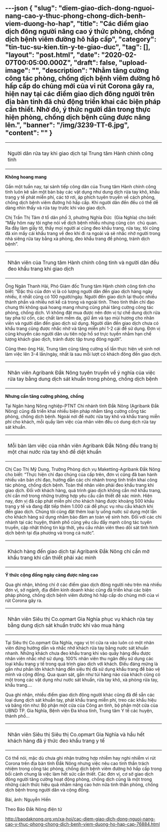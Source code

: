 ---json
{
    "slug": "diem-giao-dich-dong-nguoi-nang-cao-y-thuc-phong-chong-dich-benh-viem-duong-ho-hap",
    "title": "Các điểm giao dịch đông người nâng cao ý thức phòng, chống dịch bệnh viêm đường hô hấp cấp",
    "category": "tin-tuc-su-kien.tin-y-te-giao-duc",
    "tag": [],
    "layout": "post.html",
    "date": "2020-02-07T00:05:00.000Z",
    "draft": false,
    "upload-image": "",
    "description": "Nhằm tăng cường công tác phòng, chống dịch bệnh viêm đường hô hấp cấp do chủng mới của vi rút Corona gây ra, hiện nay tại các điểm giao dịch đông người trên địa bàn tỉnh đã chủ động triển khai các biện pháp cần thiết. Nhờ đó, ý thức người dân trong thực hiện phòng, chống dịch bệnh cũng được nâng lên.",
    "banner": "/img/3239-TT-6.jpg",
    "__content__": ""
}
---
<table align="center">
	<tbody>
		<tr>
			<td><img alt="" src="http://www.baodaknong.org.vn/database/image/2020/02/06/3239-TT-1.jpg" /></td>
		</tr>
		<tr>
			<td>
			<p>Người d&acirc;n rửa tay khi giao dịch tại&nbsp;Trung t&acirc;m H&agrave;nh ch&iacute;nh c&ocirc;ng tỉnh</p>
			</td>
		</tr>
	</tbody>
</table>

<p><strong>Kh&ocirc;ng hoang mang</strong></p>

<p>Gần một tuần nay, tại sảnh tiếp c&ocirc;ng d&acirc;n của Trung t&acirc;m H&agrave;nh ch&iacute;nh c&ocirc;ng tỉnh lu&ocirc;n k&ecirc; sẵn một b&agrave;n b&agrave;y c&aacute;c vật dụng như dung dịch rửa tay kh&ocirc;, khẩu trang y tế ph&aacute;t miễn ph&iacute;, c&aacute;c tờ rơi, &aacute;p ph&iacute;ch tuy&ecirc;n truyền về c&aacute;ch ph&ograve;ng, chống dịch bệnh vi&ecirc;m đường h&ocirc; hấp cấp. Khi người d&acirc;n đến đều c&oacute; thể dễ d&agrave;ng nh&igrave;n thấy v&agrave; rửa tay trước khi v&agrave;o giao dịch.</p>

<p>Chị Trần Thị T&acirc;m ở tổ d&acirc;n phố 3, phường Nghĩa Đức&nbsp; (Gia Nghĩa) cho biết: &ldquo;Mấy h&ocirc;m nay t&ocirc;i nghe n&oacute;i về dịch bệnh nhiều nhưng cũng c&ograve;n &nbsp;chủ quan. Ra đ&acirc;y l&agrave;m giấy tờ, thấy mọi người ai cũng đeo khẩu trang, rửa tay, t&ocirc;i cũng đ&atilde; xin mấy c&aacute;i khẩu trang về đeo khi đi ra ngo&agrave;i v&agrave; sẽ nhắc nhở người trong nh&agrave; si&ecirc;ng rửa tay bằng x&agrave; ph&ograve;ng, đeo khẩu trang để ph&ograve;ng, tr&aacute;nh dịch bệnh&rdquo;.</p>

<table align="center">
	<tbody>
		<tr>
			<td><img alt="" src="http://www.baodaknong.org.vn/database/image/2020/02/06/3239-TT-2.jpg" /></td>
		</tr>
		<tr>
			<td>
			<p>Nh&acirc;n vi&ecirc;n của Trung t&acirc;m H&agrave;nh ch&iacute;nh c&ocirc;ng tỉnh v&agrave; người d&acirc;n đều đeo khẩu trang khi giao dịch</p>
			</td>
		</tr>
	</tbody>
</table>

<p>&Ocirc;ng Ng&acirc;n Thanh Hải, Ph&oacute; Gi&aacute;m đốc Trung t&acirc;m H&agrave;nh ch&iacute;nh c&ocirc;ng tỉnh cho biết: &ldquo;Đặc th&ugrave; của đơn vị l&agrave; c&oacute; lượng người d&acirc;n đến giao dịch h&agrave;ng ng&agrave;y nhiều, &iacute;t nhất cũng c&oacute; 100 người/ng&agrave;y. Người đến giao dịch lại thuộc nhiều th&agrave;nh phần v&agrave; nhiều nơi kể cả trong v&agrave; ngo&agrave;i tỉnh. Theo tinh thần chỉ đạo chung th&igrave; kh&ocirc;ng qu&aacute; hoang mang nhưng cũng phải tăng cường c&ocirc;ng t&aacute;c ph&ograve;ng, chống dịch. V&igrave; kh&ocirc;ng đặt mua được n&ecirc;n đơn vị tự chế dung dịch rửa tay pha từ cồn, c&aacute;c chất l&agrave;m mềm da, giữ ẩm v&agrave; tạo m&ugrave;i hương cho nh&acirc;n vi&ecirc;n v&agrave; người d&acirc;n đến giao dịch sử dụng. Người d&acirc;n đến giao dịch chưa c&oacute; khẩu trang cũng được nhắc nhở v&agrave; tặng miễn ph&iacute; 1-2 c&aacute;i để sử dụng. Đơn vị cũng khuyến c&aacute;o người d&acirc;n ưu ti&ecirc;n nộp hồ sơ trực tuyến nhằm hạn chế lượng kh&aacute;ch giao dịch, tr&aacute;nh được tập trung đ&ocirc;ng người&rdquo;.</p>

<p>Cũng theo &ocirc;ng Hải, Trung t&acirc;m cũng tăng cường số lần thực hiện vệ sinh nơi l&agrave;m việc l&ecirc;n 3-4 lần/ng&agrave;y, nhất l&agrave; sau mỗi lượt c&oacute; kh&aacute;ch đ&ocirc;ng đến giao dịch.</p>

<table align="center">
	<tbody>
		<tr>
			<td><img alt="" src="http://www.baodaknong.org.vn/database/image/2020/02/06/3239-TT-3.jpg" /></td>
		</tr>
		<tr>
			<td>
			<p>Nh&acirc;n vi&ecirc;n Agribank Đắk N&ocirc;ng&nbsp;tuy&ecirc;n truyền về &yacute; nghĩa của việc rửa tay bằng dung dịch s&aacute;t khuẩn trong ph&ograve;ng, chống dịch bệnh</p>
			</td>
		</tr>
	</tbody>
</table>

<p><strong>Nhưng cần tăng cường ph&ograve;ng, chống</strong></p>

<p>Tại Ng&acirc;n h&agrave;ng N&ocirc;ng nghiệp-PTNT Chi nh&aacute;nh tỉnh Đắk N&ocirc;ng (Agribank Đắk N&ocirc;ng) cũng đ&atilde; triển khai nhiều biện ph&aacute;p nhằm tăng cường cồng t&aacute;c ph&ograve;ng, chống dịch bệnh. Ngo&agrave;i nơi để nước rửa tay kh&ocirc; v&agrave; khẩu trang miễn ph&iacute; cho kh&aacute;ch, mỗi quầy l&agrave;m việc của nh&acirc;n vi&ecirc;n đều c&oacute; dung dịch rửa tay s&aacute;t khuẩn.</p>

<table align="center">
	<tbody>
		<tr>
			<td><img alt="" src="http://www.baodaknong.org.vn/database/image/2020/02/06/3239-TT-4.jpg" /></td>
		</tr>
		<tr>
			<td>
			<p>Mỗi b&agrave;n l&agrave;m việc của nh&acirc;n vi&ecirc;n Agribank Đắk N&ocirc;ng&nbsp;đều trang bị một chai nước rửa tay kh&ocirc; để diệt khuẩn</p>
			</td>
		</tr>
	</tbody>
</table>

<p>Chị Cao Thị Mỹ Dung, Trưởng Ph&ograve;ng dịch vụ Maketting-Agribank Đắk N&ocirc;ng cho biết: &ldquo;Thực hiện chỉ đạo ch&uacute;ng của cấp tr&ecirc;n, đơn vị cũng đ&atilde; ban h&agrave;nh nhiều văn bản chỉ đạo, hướng dẫn c&aacute;c chi nh&aacute;nh trong tỉnh triển khai c&ocirc;ng t&aacute;c ph&ograve;ng, chống dịch bệnh. To&agrave;n thể nh&acirc;n vi&ecirc;n phải đeo khẩu trang khi giao dịch. Đối với kh&aacute;ch h&agrave;ng, qu&aacute; tr&igrave;nh giao dịch kh&ocirc;ng cần mở khẩu trang, chỉ cần mở trong những trường hợp y&ecirc;u cầu cần thiết để x&aacute;c minh. Hiện nay, đơn vị đ&atilde; cấp ph&aacute;t miễn ph&iacute; cho kh&aacute;ch h&agrave;ng được khoảng 500 khẩu trang y tế v&agrave; đang đặt tiếp th&ecirc;m 1.000 c&aacute;i để phục vụ nhu cầu kh&aacute;ch khi đến giao dịch. Ch&uacute;ng t&ocirc;i cũng đặt th&ecirc;m loại ly uống nước sử dụng một lần cho kh&aacute;ch h&agrave;ng sử dụng nhằm bảo đảm an to&agrave;n vệ sinh hơn. Đối với c&aacute;c chi nh&aacute;nh tại c&aacute;c huyện, th&agrave;nh phố cũng y&ecirc;u cầu đẩy mạnh c&ocirc;ng t&aacute;c tuy&ecirc;n truyền, cập nhật th&ocirc;ng tin kịp thời, y&ecirc;u cầu nh&acirc;n vi&ecirc;n theo d&otilde;i s&aacute;t t&igrave;nh h&igrave;nh dịch bệnh tại địa phương v&agrave; trong cả nước&rdquo;.</p>

<table align="center">
	<tbody>
		<tr>
			<td><img alt="" src="http://www.baodaknong.org.vn/database/image/2020/02/06/3239-TT-5.jpg" /></td>
		</tr>
		<tr>
			<td>
			<p>Kh&aacute;ch h&agrave;ng đến giao dịch tại Agribank Đắk N&ocirc;ng&nbsp;chỉ cần mở khẩu trang khi cần thiết phải x&aacute;c minh</p>
			</td>
		</tr>
	</tbody>
</table>

<p><strong>&Yacute; thức cộng đồng ng&agrave;y c&agrave;ng được n&acirc;ng cao</strong></p>

<p>Qua ghi nhận, kh&ocirc;ng chỉ ở c&aacute;c điểm giao dịch đ&ocirc;ng người n&ecirc;u tr&ecirc;n m&agrave; nhiều đơn vị, sở ng&agrave;nh, địa điểm kinh doanh kh&aacute;c cũng đ&atilde; triển khai c&aacute;c biện ph&aacute;p ph&ograve;ng, chống dịch bệnh vi&ecirc;m đường h&ocirc; hấp cấp do chủng mới của vi r&uacute;t Corona g&acirc;y ra.</p>

<table align="center">
	<tbody>
		<tr>
			<td><img alt="" src="http://www.baodaknong.org.vn/database/image/2020/02/06/3239-TT-6.jpg" /></td>
		</tr>
		<tr>
			<td>
			<p>Nh&acirc;n vi&ecirc;n Si&ecirc;u thị Co.opmart Gia Nghĩa&nbsp;phục vụ kh&aacute;ch rửa tay bằng dung dịch s&aacute;t khuẩn trước khi v&agrave;o&nbsp;mua h&agrave;ng</p>
			</td>
		</tr>
	</tbody>
</table>

<p>Tại Si&ecirc;u thị Co.opmart Gia Nghĩa, ngay vị tr&iacute; cửa ra v&agrave;o lu&ocirc;n c&oacute; một nh&acirc;n vi&ecirc;n đứng hướng dẫn v&agrave; nhắc nhở kh&aacute;ch rửa tay bằng nước s&aacute;t khuẩn nhanh. Những kh&aacute;ch chưa đeo khẩu trang khi v&agrave;o quầy h&agrave;ng đều được nh&acirc;n vi&ecirc;n nhắc nhở sử dụng. 100% nh&acirc;n vi&ecirc;n thu ng&acirc;n đều sử dụng c&aacute;c loại khẩu trang y tế trong qu&aacute; tr&igrave;nh giao dịch với kh&aacute;ch. Điều đ&aacute;ng mừng l&agrave; gần như phần lớn kh&aacute;ch h&agrave;ng đến si&ecirc;u thị đ&atilde; sử dụng khẩu trang để bảo vệ m&igrave;nh v&agrave; cộng đồng. Qua quan s&aacute;t, gần như t&uacute;i h&agrave;ng n&agrave;o của kh&aacute;ch cũng c&oacute; một trong c&aacute;c vật dụng như nước s&aacute;t khuẩn, rửa tay kh&ocirc;, x&agrave; ph&ograve;ng rửa tay, khẩu trang....</p>

<p>Qua ghi nhận, nhiều điểm giao dịch đ&ocirc;ng người kh&aacute;c cũng đ&atilde; để sẵn c&aacute;c loại dung dịch s&aacute;t khuẩn tay, ph&aacute;t khẩu trang miễn ph&iacute;, treo c&aacute;c khẩu hiệu v&agrave; băng r&ocirc;n như: Bộ phận một cửa của C&ocirc;ng an tỉnh, bộ phận một cửa của UBND TP. Gia Nghĩa, Bệnh viện Đa khoa tỉnh, Trung t&acirc;m Y tế c&aacute;c huyện, th&agrave;nh phố...</p>

<table align="center">
	<tbody>
		<tr>
			<td><img alt="" src="http://www.baodaknong.org.vn/database/image/2020/02/06/3239-TT-7.jpg" /></td>
		</tr>
		<tr>
			<td>
			<p>Nh&acirc;n vi&ecirc;n Si&ecirc;u thị&nbsp;Si&ecirc;u thị Co.opmart Gia Nghĩa&nbsp;v&agrave; hầu hết kh&aacute;ch h&agrave;ng đ&atilde; &yacute; thức đeo khẩu trang y tế</p>
			</td>
		</tr>
	</tbody>
</table>

<p>C&oacute; thể n&oacute;i, mặc d&ugrave; chưa ghi nhận trường hợp nhiễm hay nghi nhiễm vi r&uacute;t Corona tr&ecirc;n địa b&agrave;n tỉnh Đắk N&ocirc;ng nhưng việc n&ecirc;u cao tinh thần tr&aacute;ch nhiệm trong c&ocirc;ng t&aacute;c ph&ograve;ng, chống dịch bệnh vi&ecirc;m đường h&ocirc; hấp cấp trong bối cảnh chung l&agrave; việc l&agrave;m hết sức cần thiết. C&aacute;c đơn vị, cơ sở giao dịch đ&ocirc;ng người tăng cường hoạt động ph&ograve;ng, chống dịch cũng l&agrave; một trong những c&aacute;ch thức hiệu quả nhằm n&acirc;ng cao hơn nữa tinh thần ph&ograve;ng, chống dịch bệnh trong người d&acirc;n v&agrave; cộng đồng.</p>

<p>B&agrave;i, ảnh: Nguyễn Hiền</p>

<p>Theo B&aacute;o Đắk N&ocirc;ng điện tử</p>

<p><a href="http://baodaknong.org.vn/xa-hoi/cac-diem-giao-dich-dong-nguoi-nang-cao-y-thuc-phong-chong-dich-benh-viem-duong-ho-hap-cap-76884.html">http://baodaknong.org.vn/xa-hoi/cac-diem-giao-dich-dong-nguoi-nang-cao-y-thuc-phong-chong-dich-benh-viem-duong-ho-hap-cap-76884.html</a></p>
